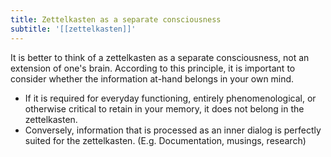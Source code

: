 ```yaml
---
title: Zettelkasten as a separate consciousness
subtitle: '[[zettelkasten]]'
---
```


It is better to think of a zettelkasten as a separate consciousness, not
an extension of one's brain. According to this principle, it is
important to consider whether the information at-hand belongs in your
own mind.

- If it is required for everyday functioning, entirely phenomenological,
  or otherwise critical to retain in your memory, it does not belong in
  the zettelkasten.
- Conversely, information that is processed as an inner dialog is
  perfectly suited for the zettelkasten.  (E.g. Documentation, musings,
  research)
